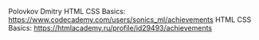 Polovkov Dmitry
HTML CSS Basics: https://www.codecademy.com/users/sonics_ml/achievements
HTML CSS Basics: https://htmlacademy.ru/profile/id29493/achievements